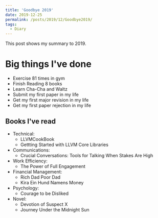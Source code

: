 ```yaml
---
title: 'Goodbye 2019'
date: 2019-12-25
permalink: /posts/2019/12/Goodbye2019/
tags:
  - Diary
---
```

This post shows my summary to 2019.

Big things I've done
======
* Exercise 81 times in gym 
* Finish Reading 8 books 
* Learn Cha-Cha and Waltz 
* Submit my first paper in my life 
* Get my first major revision in my life 
* Get my first paper rejection in my life 

Books I've read
------
- Technical:
  - LLVMCookBook 
  - Gettting Started with LLVM Core Libraries 
- Communications: 
  - Crucial Conversations: Tools for Talking When Stakes Are High 
- Work Efficiency: 
  - The Power of Full Engagement 
- Financial Management: 
  - Rich Dad Poor Dad 
  - Kira Ein Hund Namens Money 
- Psychology: 
  - Courage to be Disliked 
- Novel: 
  - Devotion of Suspect X 
  - Journey Under the Midnight Sun

